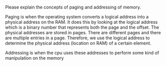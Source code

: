 Please explain the concepts of paging and addressing of memory.

Paging is when the operating system converts a logical address into a physical address on the RAM. It does this by looking at the logical address which is a binary number that represents both the page and the offset. The physical addresses are stored in pages. There are different pages and there are multiple entries in a page. Therefore, we use the logical address to determine the physical address (location on RAM) of a certain element.

Addressing is when the cpu uses these addresses to perform some kind of manipulation on the memory
